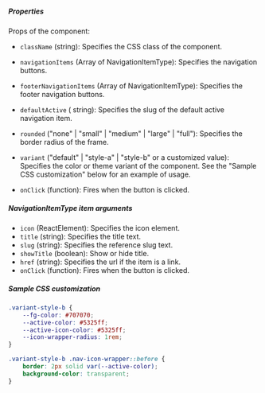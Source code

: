 ##### Properties

Props of the component:

- `className` (string): Specifies the CSS class of the component.
- `navigationItems` (Array of NavigationItemType): Specifies the navigation buttons.
- `footerNavigationItems` (Array of NavigationItemType): Specifies the footer navigation buttons.
- `defaultActive` ( string): Specifies the slug of the default active navigation item.
- `rounded` ("none" | "small" | "medium" | "large" | "full"): Specifies the border radius of the frame.

- `variant` ("default" | "style-a" | "style-b" or a customized value): Specifies the color or theme variant of the component. See the "Sample CSS customization" below for an example of usage.

- `onClick` (function): Fires when the button is clicked.

##### NavigationItemType item arguments

- `icon` (ReactElement): Specifies the icon element.
- `title` (string): Specifies the title text.
- `slug` (string): Specifies the reference slug text.
- `showTitle` (boolean): Show or hide title.
- `href` (string): Specifies the url if the item is a link.
- `onClick` (function): Fires when the button is clicked.

##### Sample CSS customization

```css
.variant-style-b {
    --fg-color: #707070;
    --active-color: #5325ff;
    --active-icon-color: #5325ff;
    --icon-wrapper-radius: 1rem;
}

.variant-style-b .nav-icon-wrapper::before {
    border: 2px solid var(--active-color);
    background-color: transparent;
}

```
